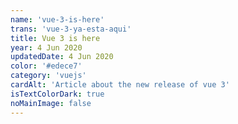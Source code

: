 ```yaml
---
name: 'vue-3-is-here'
trans: 'vue-3-ya-esta-aqui'
title: Vue 3 is here
year: 4 Jun 2020
updatedDate: 4 Jun 2020
color: '#edece7'
category: 'vuejs'
cardAlt: 'Article about the new release of vue 3'
isTextColorDark: true
noMainImage: false
---
```

